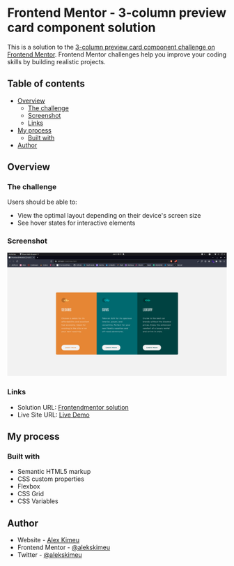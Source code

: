 # Frontend Mentor - 3-column preview card component solution

This is a solution to the [3-column preview card component challenge on Frontend Mentor](https://www.frontendmentor.io/challenges/3column-preview-card-component-pH92eAR2-). Frontend Mentor challenges help you improve your coding skills by building realistic projects. 

## Table of contents

- [Overview](#overview)
  - [The challenge](#the-challenge)
  - [Screenshot](#screenshot)
  - [Links](#links)
- [My process](#my-process)
  - [Built with](#built-with)
- [Author](#author)


## Overview

### The challenge

Users should be able to:

- View the optimal layout depending on their device's screen size
- See hover states for interactive elements

### Screenshot

![Challenge screenshot](./images//screenshot.png)

### Links

- Solution URL: [Frontendmentor solution](https://www.frontendmentor.io/solutions/3-card-preview-component-Sd4MTvNrep)
- Live Site URL: [Live Demo](https://comforting-malabi-2854fe.netlify.app/)

## My process

### Built with

- Semantic HTML5 markup
- CSS custom properties
- Flexbox
- CSS Grid
- CSS Variables

## Author

- Website - [Alex Kimeu](https://www.alex-kimeu.com)
- Frontend Mentor - [@alekskimeu](https://www.frontendmentor.io/profile/alekskimeu)
- Twitter - [@alekskimeu](https://www.twitter.com/alekskimeu)

